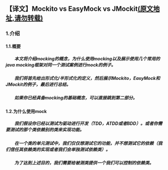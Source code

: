 ## 【译文】Mockito vs EasyMock vs JMockit[(原文地址,请勿转载)](https://www.baeldung.com/mockito-vs-easymock-vs-jmockit)
### 1.介绍
#### 1.1.概要
##### &emsp;&emsp;本文将介绍mocking的概念，为什么使用mocking以及展示使用几个常用的java mocking框架对同一个测试案例进行mock的例子。
##### &emsp;&emsp;我们将首先给出形式化/半形式化的定义，然后展示Mockito，EasyMock和JMockit的例子，最后进行总结。
##### &emsp;&emsp;如果你已经具备mocking的基础概念，可以直接跳到第二部分。

#### 1.2.为什么使用mock
##### &emsp;&emsp;我们假设你已经以测试为驱动进行开发（TDD，ATDD或者BDD）。或者你需要测试的那个类依赖别的类来实现功能。
##### &emsp;&emsp;在一个类的单元测试中，我们仅仅想测试它的功能，并不想测试它的依赖（我们信任其依赖类的实现或者我们会单独测试依赖类）。
##### &emsp;&emsp;为了达到上述目的，我们需要给被测类提供一个我们可以控制的依赖类。

